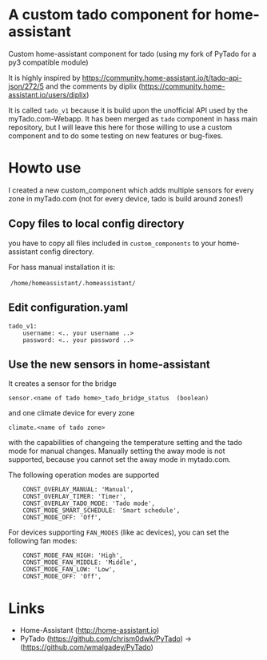 # A custom tado component for home-assistant
Custom home-assistant component for tado (using my fork of PyTado for a py3 compatible module)

It is highly inspired by https://community.home-assistant.io/t/tado-api-json/272/5 and the comments by diplix (https://community.home-assistant.io/users/diplix)

It is called `tado_v1` because it is build upon the unofficial API used by the myTado.com-Webapp. It has been merged as `tado` component in hass main repository, but I will leave this here for those willing to use a custom component and to do some testing on new features or bug-fixes.

# Howto use
I created a new custom_component which adds multiple sensors for every zone in myTado.com (not for every device, tado is build around zones!)

## Copy files to local config directory
you have to copy all files included in `custom_components` to your home-assistant config directory.

For hass manual installation it is:

  `/home/homeassistant/.homeassistant/`
  
## Edit configuration.yaml
```
tado_v1:
    username: <.. your username ..>
    password: <.. your password ..>
```

## Use the new sensors in home-assistant
It creates a sensor for the bridge
```
sensor.<name of tado home>_tado_bridge_status  (boolean)
```

and one climate device for every zone
```
climate.<name of tado zone>
```
with the capabilities of changeing the temperature setting and the tado mode for manual changes. Manually setting the away mode is not supported, because you cannot set the away mode in mytado.com.

The following operation modes are supported
```
    CONST_OVERLAY_MANUAL: 'Manual',
    CONST_OVERLAY_TIMER: 'Timer',
    CONST_OVERLAY_TADO_MODE: 'Tado mode',
    CONST_MODE_SMART_SCHEDULE: 'Smart schedule',
    CONST_MODE_OFF: 'Off',
```

For devices supporting `FAN_MODES` (like ac devices), you can set the following fan modes:
```
    CONST_MODE_FAN_HIGH: 'High',
    CONST_MODE_FAN_MIDDLE: 'Middle',
    CONST_MODE_FAN_LOW: 'Low',
    CONST_MODE_OFF: 'Off',
```

# Links
* Home-Assistant (http://home-assistant.io)
* PyTado (https://github.com/chrism0dwk/PyTado) -> (https://github.com/wmalgadey/PyTado)
